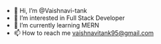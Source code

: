 - 👋 Hi, I’m @Vaishnavi-tank
- 👀 I’m interested in Full Stack Developer
- 🌱 I’m currently learning MERN
- 📫 How to reach me vaishnavitank95@gmail.com


<!---
Vaishnavi-tank/Vaishnavi-tank is a ✨ special ✨ repository because its `README.md` (this file) appears on your GitHub profile.
You can click the Preview link to take a look at your changes.
--->
